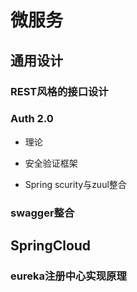 # 微服务

## 通用设计

### REST风格的接口设计

### Auth 2.0

* 理论
* 安全验证框架

* Spring scurity与zuul整合

### swagger整合

## SpringCloud

### eureka注册中心实现原理




